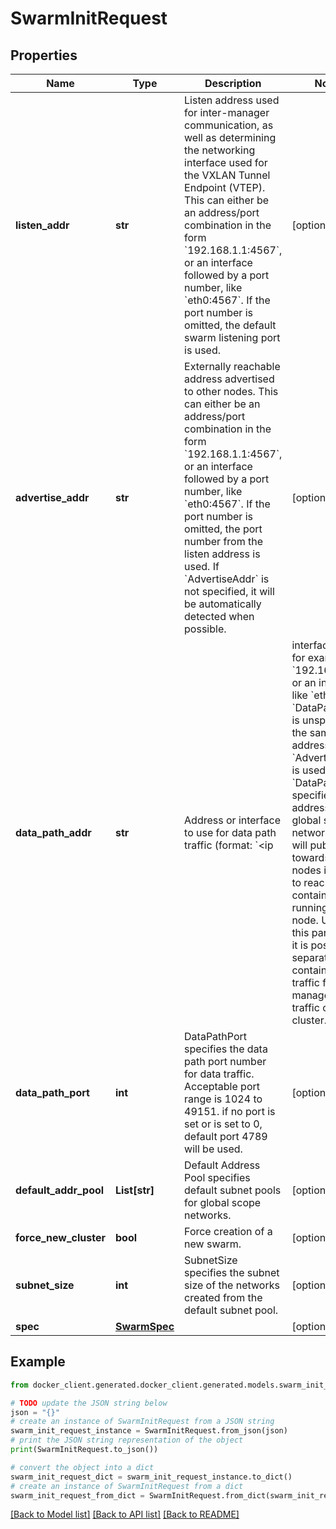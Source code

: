# SwarmInitRequest


## Properties

Name | Type | Description | Notes
------------ | ------------- | ------------- | -------------
**listen_addr** | **str** | Listen address used for inter-manager communication, as well as determining the networking interface used for the VXLAN Tunnel Endpoint (VTEP). This can either be an address/port combination in the form &#x60;192.168.1.1:4567&#x60;, or an interface followed by a port number, like &#x60;eth0:4567&#x60;. If the port number is omitted, the default swarm listening port is used.  | [optional] 
**advertise_addr** | **str** | Externally reachable address advertised to other nodes. This can either be an address/port combination in the form &#x60;192.168.1.1:4567&#x60;, or an interface followed by a port number, like &#x60;eth0:4567&#x60;. If the port number is omitted, the port number from the listen address is used. If &#x60;AdvertiseAddr&#x60; is not specified, it will be automatically detected when possible.  | [optional] 
**data_path_addr** | **str** | Address or interface to use for data path traffic (format: &#x60;&lt;ip|interface&gt;&#x60;), for example,  &#x60;192.168.1.1&#x60;, or an interface, like &#x60;eth0&#x60;. If &#x60;DataPathAddr&#x60; is unspecified, the same address as &#x60;AdvertiseAddr&#x60; is used.  The &#x60;DataPathAddr&#x60; specifies the address that global scope network drivers will publish towards other  nodes in order to reach the containers running on this node. Using this parameter it is possible to separate the container data traffic from the management traffic of the cluster.  | [optional] 
**data_path_port** | **int** | DataPathPort specifies the data path port number for data traffic. Acceptable port range is 1024 to 49151. if no port is set or is set to 0, default port 4789 will be used.  | [optional] 
**default_addr_pool** | **List[str]** | Default Address Pool specifies default subnet pools for global scope networks.  | [optional] 
**force_new_cluster** | **bool** | Force creation of a new swarm. | [optional] 
**subnet_size** | **int** | SubnetSize specifies the subnet size of the networks created from the default subnet pool.  | [optional] 
**spec** | [**SwarmSpec**](SwarmSpec.md) |  | [optional] 

## Example

```python
from docker_client.generated.docker_client.generated.models.swarm_init_request import SwarmInitRequest

# TODO update the JSON string below
json = "{}"
# create an instance of SwarmInitRequest from a JSON string
swarm_init_request_instance = SwarmInitRequest.from_json(json)
# print the JSON string representation of the object
print(SwarmInitRequest.to_json())

# convert the object into a dict
swarm_init_request_dict = swarm_init_request_instance.to_dict()
# create an instance of SwarmInitRequest from a dict
swarm_init_request_from_dict = SwarmInitRequest.from_dict(swarm_init_request_dict)
```
[[Back to Model list]](../README.md#documentation-for-models) [[Back to API list]](../README.md#documentation-for-api-endpoints) [[Back to README]](../README.md)


